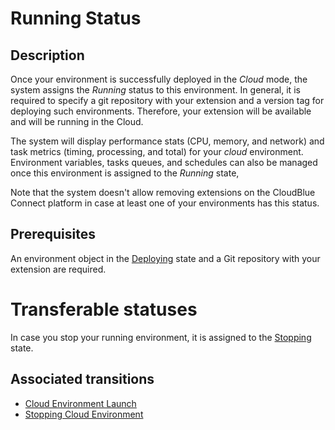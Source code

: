 # Running Status 
## Description
Once your environment is successfully deployed in the *Cloud* mode, the system assigns the *Running* status to this environment. In general, it is required to specify a git repository with your extension and a version tag for deploying such environments. Therefore, your extension will be available and will be running in the Cloud. 

The system will display performance stats (CPU, memory, and network) and task metrics (timing, processing, and total) for your *cloud* environment. Environment variables, tasks queues, and schedules can also be managed once this environment is assigned to the *Running* state,

Note that the system doesn't allow removing extensions on the CloudBlue Connect platform in case at least one of your environments has this status.

## Prerequisites
An environment object in the [Deploying](s-b-deploying.html) state and a Git repository with your extension are required.

# Transferable statuses
In case you stop your running environment, it is assigned to the [Stopping](s-d-stopping.html) state.

## Associated transitions
* [Cloud Environment Launch](t-3-deploy-running.html)
* [Stopping Cloud Environment](t-4-running-stopping.html)

